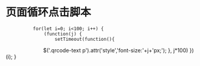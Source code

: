 # 页面循环点击脚本 #

              for(let i=0; i<100; i++) {
                  (function(j) {
                      setTimeout(function(){
                          $('.qrcode-text p').attr('style','font-size:'+j+'px;');
                      }, j*100)
                  })(i);
              }
